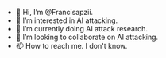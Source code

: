 - 👋 Hi, I’m @Francisapzii.
- 👀 I’m interested in AI attacking.
- 🌱 I’m currently doing AI attack research.
- 💞️ I’m looking to collaborate on AI attacking.
- 📫 How to reach me. I don't know.

<!---
Francisapzii/Francisapzii is a ✨ special ✨ repository because its `README.md` (this file) appears on your GitHub profile.
You can click the Preview link to take a look at your changes.
--->
